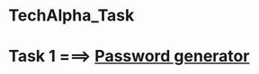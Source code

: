 # TechAlpha_Task
<h1>Task 1 ===>  <a href="https://6645ec5019d4509c56f79637--cerulean-travesseiro-5bd996.netlify.app/"> Password generator</a></h1>
